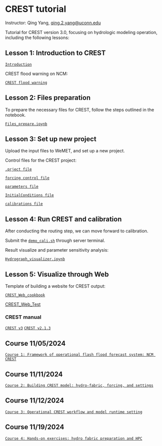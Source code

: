 # CREST tutorial

Instructor: Qing Yang, qing.2.yang@uconn.edu

Tutorial for CREST version 3.0, focusing on hydrologic modeling operation, including the following lessons:

## Lesson 1: Introduction to CREST

[`Introduction`](./CREST_Introduction.pdf)

CREST flood warning on NCM:

[`CREST flood warning`](http://weathermodels.ncm.gov.sa/ffg.php?model=CREST&variable=quantile)

## Lesson 2: Files preparation

To prepare the necessary files for CREST, follow the steps outlined in the notebook.

[`Files_prepare.ipynb`](./Files_prepare.ipynb)

## Lesson 3: Set up new project

Upload the input files to WeMET, and set up a new project.

Control files for the CREST project:

[`.prject file`](./control_file_template/project_file.md)

[`forcing control file`](./control_file_template/forcing_control_file.md)

[`parameters file`](./control_file_template/parameters_file.md)

[`InitialConditions file`](./control_file_template/InitialConditions_file.md)

[`calibrations file`](./control_file_template/calibrations_file.md)

## Lesson 4: Run CREST and calibration

After conducting the routing step, we can move forward to calibration.

Submit the [`demo_cali.sh`](./demo_project/demo_cali.sh) through server terminal.

Result visualize and parameter sensitivity analysis:

[`Hydrograph_visualizer.ipynb`](./Hydrograph_visualizer.ipynb)

## Lesson 5: Visualize through Web

Template of building a website for CREST output:

[`CREST_Web_cookbook`](./Flood_quantile_web.ipynb)

[CREST_Web_Test](./demo_project/test_crest_out.html)

### CREST manual
[`CREST v3`](./manual/CREST_User_Manual_v3.pdf)
[`CREST v2.1.3`](./manual/CREST_User_Manual_v2_1_3.pdf)


## Course 11/05/2024
[`Course 1: Framework of operational flash flood forecast system: NCM CREST`](./Course1_Framework_of_operational_flash_floodforecast_system_NCM_CREST.pdf)

## Course 11/11/2024
[`Course 2: Building CREST model: hydro-fabric, forcing, and settings`](./Course_2_Building_CREST_model_hydro-fabric_forcing_and_settings.pdf)

## Course 11/12/2024
[`Course 3: Operational CREST workflow and model runtime setting`](./Course_3_Operational_CREST_workflow_and_model_runtime_setting.pdf)

## Course 11/19/2024
[`Course 4: Hands-on exercises: hydro fabric preparation and HPC`](./Course_4_Hands-on_exercises_hydro_fabric_preparation_and_HPC.pdf)